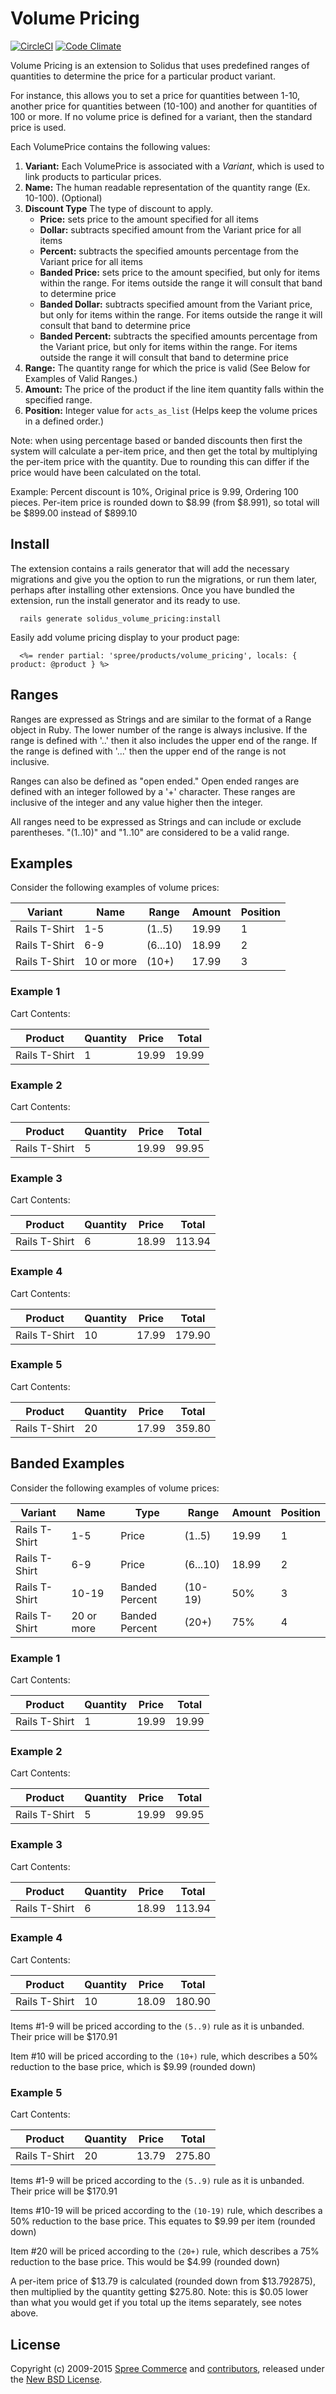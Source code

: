 # Volume Pricing

[![CircleCI](https://circleci.com/gh/solidusio-contrib/solidus_volume_pricing.svg?style=svg)](https://circleci.com/gh/solidusio-contrib/solidus_volume_pricing)
[![Code Climate](https://codeclimate.com/github/solidusio-contrib/solidus_volume_pricing/badges/gpa.svg)](https://codeclimate.com/github/solidusio-contrib/solidus_volume_pricing)

Volume Pricing is an extension to Solidus that uses predefined ranges of quantities to determine the
price for a particular product variant.

For instance, this allows you to set a price for quantities between 1-10, another price for
quantities between (10-100) and another for quantities of 100 or more. If no volume price is defined
for a variant, then the standard price is used.

Each VolumePrice contains the following values:

1. **Variant:** Each VolumePrice is associated with a _Variant_, which is used to link products to
   particular prices.
2. **Name:** The human readable representation of the quantity range (Ex. 10-100). (Optional)
3. **Discount Type** The type of discount to apply.
     * **Price:** sets price to the amount specified for all items
     * **Dollar:** subtracts specified amount from the Variant price for all items
     * **Percent:** subtracts the specified amounts percentage from the Variant price for all items
     * **Banded Price:** sets price to the amount specified, but only for items within the range. For items outside the range it will consult that band to determine price
     * **Banded Dollar:** subtracts specified amount from the Variant price, but only for items within the range. For items outside the range it will consult that band to determine price
     * **Banded Percent:** subtracts the specified amounts percentage from the Variant price, but only for items within the range. For items outside the range it will consult that band to determine price
4. **Range:** The quantity range for which the price is valid (See Below for Examples of Valid
   Ranges.)
5. **Amount:** The price of the product if the line item quantity falls within the specified range.
6. **Position:** Integer value for `acts_as_list` (Helps keep the volume prices in a defined order.)

Note: when using percentage based or banded discounts then first the system will calculate a per-item price, and then get the total by multiplying the per-item price with the quantity. Due to rounding this can differ if the price would have been calculated on the total.

Example: Percent discount is 10%, Original price is 9.99, Ordering 100 pieces. Per-item price is rounded down to $8.99 (from $8.991), so total will be $899.00 instead of $899.10

## Install

The extension contains a rails generator that will add the necessary migrations and give you the
option to run the migrations, or run them later, perhaps after installing other extensions. Once you
have bundled the extension, run the install generator and its ready to use.

      rails generate solidus_volume_pricing:install

Easily add volume pricing display to your product page:

      <%= render partial: 'spree/products/volume_pricing', locals: { product: @product } %>

## Ranges

Ranges are expressed as Strings and are similar to the format of a Range object in Ruby. The lower
number of the range is always inclusive.  If the range is defined with '..' then it also includes
the upper end of the range.  If the range is defined with '...' then the upper end of the range is
not inclusive.

Ranges can also be defined as "open ended."  Open ended ranges are defined with an integer followed
by a '+' character.  These ranges are inclusive of the integer and any value higher then the
integer.

All ranges need to be expressed as Strings and can include or exclude parentheses.  "(1..10)" and
"1..10" are considered to be a valid range.

## Examples

Consider the following examples of volume prices:

| Variant | Name | Range | Amount | Position |
| ------- | ---- | ----- | ------ | -------- |
| Rails T-Shirt | 1-5 | (1..5) | 19.99 | 1 |
| Rails T-Shirt | 6-9 | (6...10) | 18.99 | 2 |
| Rails T-Shirt | 10 or more | (10+) | 17.99 | 3 |

### Example 1

Cart Contents:

| Product | Quantity | Price | Total |
| ------- | -------- | ----- | ----- |
| Rails T-Shirt | 1 | 19.99 | 19.99 |

### Example 2

Cart Contents:

| Product | Quantity | Price | Total |
| ------- | -------- | ----- | ----- |
| Rails T-Shirt | 5 | 19.99 | 99.95 |

### Example 3

Cart Contents:

| Product | Quantity | Price | Total |
| ------- | -------- | ----- | ----- |
| Rails T-Shirt | 6 | 18.99 | 113.94 |

### Example 4

Cart Contents:

| Product | Quantity | Price | Total |
| ------- | -------- | ----- | ----- |
| Rails T-Shirt | 10 | 17.99 | 179.90 |

### Example 5

Cart Contents:

| Product | Quantity | Price | Total |
| ------- | -------- | ----- | ----- |
| Rails T-Shirt | 20 | 17.99 | 359.80 |

## Banded Examples

Consider the following examples of volume prices:

| Variant | Name | Type | Range | Amount | Position |
| ------- | ---- | ---- | ----- | ------ | -------- |
| Rails T-Shirt | 1-5 | Price | (1..5) | 19.99 | 1 |
| Rails T-Shirt | 6-9 | Price | (6...10) | 18.99 | 2 |
| Rails T-Shirt | 10-19 | Banded Percent | (10-19) | 50% | 3 |
| Rails T-Shirt | 20 or more | Banded Percent | (20+) | 75% | 4 |

### Example 1

Cart Contents:

| Product | Quantity | Price | Total |
| ------- | -------- | ----- | ----- |
| Rails T-Shirt | 1 | 19.99 | 19.99 |

### Example 2

Cart Contents:

| Product | Quantity | Price | Total |
| ------- | -------- | ----- | ----- |
| Rails T-Shirt | 5 | 19.99 | 99.95 |

### Example 3

Cart Contents:

| Product | Quantity | Price | Total |
| ------- | -------- | ----- | ----- |
| Rails T-Shirt | 6 | 18.99 | 113.94 |

### Example 4

Cart Contents:

| Product | Quantity | Price | Total |
| ------- | -------- | ----- | ----- |
| Rails T-Shirt | 10 | 18.09 | 180.90 |

Items #1-9 will be priced according to the `(5..9)` rule as it is unbanded. Their price will be $170.91

Item #10 will be priced according to the `(10+)` rule, which describes a 50% reduction to the base price, which is $9.99 (rounded down)

### Example 5

Cart Contents:

| Product | Quantity | Price | Total |
| ------- | -------- | ----- | ----- |
| Rails T-Shirt | 20 | 13.79 | 275.80 |

Items #1-9 will be priced according to the `(5..9)` rule as it is unbanded. Their price will be $170.91

Items #10-19 will be priced according to the `(10-19)` rule, which describes a 50% reduction to the base price. This equates to $9.99 per item (rounded down)

Item #20 will be priced according to the `(20+)` rule, which describes a 75% reduction to the base price. This would be $4.99 (rounded down)

A per-item price of $13.79 is calculated (rounded down from $13.792875), then multiplied by the quantity getting $275.80. Note: this is $0.05 lower than what you would get if you total up the items separately, see notes above.

## License

Copyright (c) 2009-2015 [Spree Commerce][2] and [contributors][3], released under the
[New BSD License][4].

[1]: https://github.com/solidusio-contrib/solidus_volume_pricing/blob/master/CONTRIBUTING.md
[2]: https://github.com/spree
[3]: https://github.com/solidusio-contrib/solidus_volume_pricing/graphs/contributors
[4]: https://github.com/solidusio-contrib/solidus_volume_pricing/blob/master/LICENSE.md
